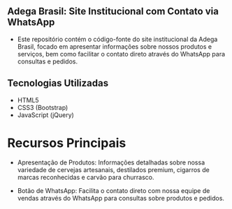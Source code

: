 ## Adega Brasil: Site Institucional com Contato via WhatsApp

- Este repositório contém o código-fonte do site institucional da Adega Brasil, focado em apresentar informações sobre nossos produtos e serviços, bem como facilitar o contato direto através do WhatsApp para consultas e pedidos.

## Tecnologias Utilizadas
- HTML5
- CSS3 (Bootstrap)
- JavaScript (jQuery)

# Recursos Principais
- Apresentação de Produtos: Informações detalhadas sobre nossa variedade de cervejas artesanais, destilados premium, cigarros de marcas reconhecidas e carvão para churrasco.

- Botão de WhatsApp: Facilita o contato direto com nossa equipe de vendas através do WhatsApp para consultas sobre produtos e pedidos.